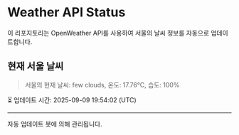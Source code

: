 
# Weather API Status

이 리포지토리는 OpenWeather API를 사용하여 서울의 날씨 정보를 자동으로 업데이트합니다.

## 현재 서울 날씨
> 서울의 현재 날씨: few clouds, 온도: 17.76°C, 습도: 100%

⏳ 업데이트 시간: 2025-09-09 19:54:02 (UTC)

---
자동 업데이트 봇에 의해 관리됩니다.
